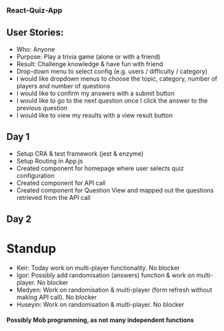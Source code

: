 ### React-Quiz-App
## User Stories:
* Who: Anyone
* Purpose: Play a trivia game (alone or with a friend)
* Result: Challenge knowledge & have fun with friend
* Drop-down menu to select config (e.g. users / difficulty / category)
* I would like dropdown menus to choose the topic, category, number of players and number of questions
* I would like to confirm my answers with a submit button
* I would like to go to the next question once I click the answer to the previous question
* I would like to view my results with a view result button 
## Day 1
* Setup CRA & test framework (jest & enzyme)
* Setup Routing in App.js
* Created component for homepage where user selects quiz configuration
* Created component for API call
* Created component for Question View and mapped out the questions retrieved from the API call
## Day 2
# Standup
* Keir: Today work on multi-player functionality. No blocker
* Igor: Possibly add randomisation (answers) function & work on multi-player. No blocker
* Medyen: Work on randomisation & multi-player (form refresh without making API call). No blocker
* Huseyin: Work on randomisation & multi-player. No blocker
#### Possibly Mob programming, as not many independent functions
